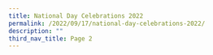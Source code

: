 ```yaml
---
title: National Day Celebrations 2022
permalink: /2022/09/17/national-day-celebrations-2022/
description: ""
third_nav_title: Page 2
---
```

